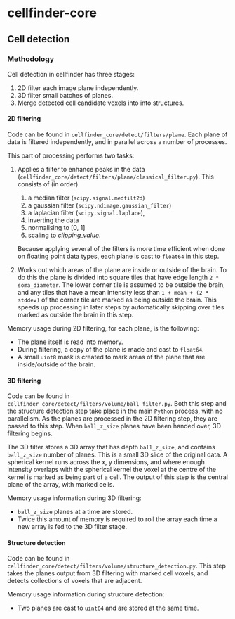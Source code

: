 # cellfinder-core

## Cell detection

### Methodology

Cell detection in cellfinder has three stages:

1. 2D filter each image plane independently.
2. 3D filter small batches of planes.
3. Merge detected cell candidate voxels into into structures.

#### 2D filtering

Code can be found in `cellfinder_core/detect/filters/plane`.
Each plane of data is filtered independently, and in parallel across a number of processes.

This part of processing performs two tasks:

1. Applies a filter to enhance peaks in the data (``cellfinder_core/detect/filters/plane/classical_filter.py``).
   This consists of (in order)
    1. a median filter (`scipy.signal.medfilt2d`)
    2. a gaussian filter (`scipy.ndimage.gaussian_filter`)
    3. a laplacian filter (`scipy.signal.laplace`),
    4. inverting the data
    5. normalising to [0, 1]
    6. scaling to *clipping_value*.

   Because applying several of the filters is more time efficient when done on floating point data types, each plane is cast to `float64` in this step.

1. Works out which areas of the plane are inside or outside of the brain. To do this the plane is divided into square tiles that have edge length `2 * soma_diameter`. The lower corner tile is assumed to be outside the brain, and any tiles that have a mean intensity less than `1 + mean + (2 * stddev)` of the corner tile are marked as being outside the brain. This speeds up processing in later steps by automatically skipping over tiles marked as outside the brain in this step.

Memory usage during 2D filtering, for each plane, is the following:

- The plane itself is read into memory.
- During filtering, a copy of the plane is made and cast to `float64`.
- A small `uint8` mask is created to mark areas of the plane that are inside/outside of the brain.

#### 3D filtering

Code can be found in `cellfinder_core/detect/filters/volume/ball_filter.py`.
Both this step and the structure detection step take place in the main `Python` process, with no parallelism. As the planes are processed in the 2D filtering step, they are passed to this step. When `ball_z_size` planes have been handed over, 3D filtering begins.

The 3D filter stores a 3D array that has depth `ball_z_size`, and contains `ball_z_size` number of planes. This is a small 3D slice of the original data. A spherical kernel runs across the x, y dimensions, and where enough intensity overlaps with the spherical kernel the voxel at the centre of the kernel is marked as being part of a cell. The output of this step is the central plane of the array, with marked cells.

Memory usage information during 3D filtering:

- `ball_z_size` planes at a time are stored.
- Twice this amount of memory is required to roll the array each time a new array is fed to the 3D filter stage.

#### Structure detection

Code can be found in `cellfinder_core/detect/filters/volume/structure_detection.py`.
This step takes the planes output from 3D filtering with marked cell voxels, and detects collections of voxels that are adjacent.

Memory usage information during structure detection:

- Two planes are cast to `uint64` and are stored at the same time.
